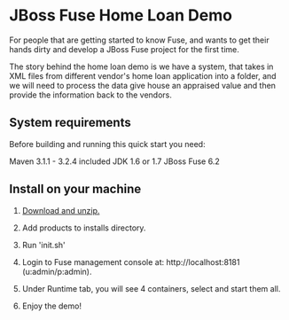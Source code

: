JBoss Fuse Home Loan Demo
===========================================================
For people that are getting started to know Fuse, and wants to get their hands dirty and develop a JBoss Fuse project for the first time.

The story behind the home loan demo is we have a system, that takes in XML files from different vendor's home loan application into a folder, and we will need to process the data give house an appraised value and then provide the information back to the vendors. 

System requirements
-----------------------
Before building and running this quick start you need:

Maven 3.1.1 - 3.2.4 included
JDK 1.6 or 1.7
JBoss Fuse 6.2

Install on your machine
-----------------------
1. [Download and unzip.](https://github.com/jbossdemocentral/homeloan/archive/master.zip)

2. Add products to installs directory.

3. Run 'init.sh'

4. Login to Fuse management console at:  http://localhost:8181    (u:admin/p:admin).

5. Under Runtime tab, you will see 4 containers, select and start them all.  

6. Enjoy the demo!



